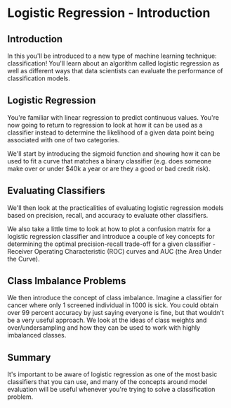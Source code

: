 
# Logistic Regression - Introduction

## Introduction

In this you'll be introduced to a new type of machine learning technique: classification! You'll learn about an algorithm called logistic regression as well as different ways that data scientists can evaluate the performance of classification models.


## Logistic Regression

You're familiar with linear regression to predict continuous values. You're now going to return to regression to look at how it can be used as a classifier instead to determine the likelihood of a given data point being associated with one of two categories.

We'll start by introducing the sigmoid function and showing how it can be used to fit a curve that matches a binary classifier (e.g. does someone make over or under $40k a year or are they a good or bad credit risk).

## Evaluating Classifiers

We'll then look at the practicalities of evaluating logistic regression models based on precision, recall, and accuracy to evaluate other classifiers.

We also take a little time to look at how to plot a confusion matrix for a logistic regression classifier and introduce a couple of key concepts for determining the optimal precision-recall trade-off for a given classifier - Receiver Operating Characteristic (ROC) curves and AUC (the Area Under the Curve).

## Class Imbalance Problems

We then introduce the concept of class imbalance. Imagine a classifier for cancer where only 1 screened individual in 1000 is sick. You could obtain over 99 percent accuracy by just saying everyone is fine, but that wouldn't be a very useful approach. We look at the ideas of class weights and over/undersampling and how they can be used to work with highly imbalanced classes.


## Summary

It's important to be aware of logistic regression as one of the most basic classifiers that you can use, and many of the concepts around model evaluation will be useful whenever you're trying to solve a classification problem.
